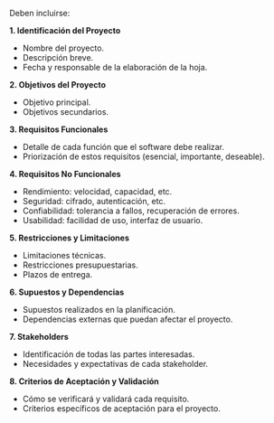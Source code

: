 Deben incluirse:

**1. Identificación del Proyecto**
   - Nombre del proyecto.
   - Descripción breve.
   - Fecha y responsable de la elaboración de la hoja.

**2. Objetivos del Proyecto**
   - Objetivo principal.
   - Objetivos secundarios.

**3. Requisitos Funcionales**
   - Detalle de cada función que el software debe realizar.
   - Priorización de estos requisitos (esencial, importante, deseable).

**4. Requisitos No Funcionales**
   - Rendimiento: velocidad, capacidad, etc.
   - Seguridad: cifrado, autenticación, etc.
   - Confiabilidad: tolerancia a fallos, recuperación de errores.
   - Usabilidad: facilidad de uso, interfaz de usuario.

**5. Restricciones y Limitaciones**
   - Limitaciones técnicas.
   - Restricciones presupuestarias.
   - Plazos de entrega.

**6. Supuestos y Dependencias**
   - Supuestos realizados en la planificación.
   - Dependencias externas que puedan afectar el proyecto.

**7. Stakeholders**
   - Identificación de todas las partes interesadas.
   - Necesidades y expectativas de cada stakeholder.

**8. Criterios de Aceptación y Validación**
   - Cómo se verificará y validará cada requisito.
   - Criterios específicos de aceptación para el proyecto.
